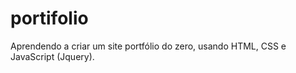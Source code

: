 # portifolio

Aprendendo a criar um site portfólio do zero, usando HTML, CSS e JavaScript (Jquery).
